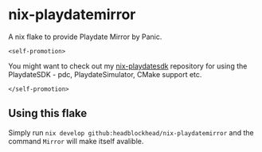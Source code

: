 # nix-playdatemirror
A nix flake to provide Playdate Mirror by Panic.

`<self-promotion>`

You might want to check out my [nix-playdatesdk](https://github.com/headblockhead/nix-playdatesdk/) repository for using the PlaydateSDK - pdc, PlaydateSimulator, CMake support etc.

`</self-promotion>`

## Using this flake
Simply run ```nix develop github:headblockhead/nix-playdatemirror``` and the command ```Mirror``` will make itself avalible.
